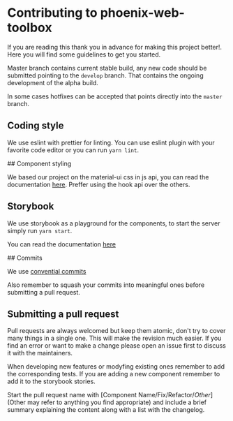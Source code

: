 # Contributing to phoenix-web-toolbox

If you are reading this thank you in advance for making this project better!. Here you will find some guidelines to get you started.

Master branch contains current stable build, any new code should be submitted pointing to the `develop` branch. That contains the ongoing development of the alpha build.

In some cases hotfixes can be accepted that points directly into the `master` branch.

## Coding style

We use eslint with prettier for linting. You can use eslint plugin with your favorite code editor or you can run `yarn lint`.

## Component styling

We based our project on the material-ui css in js api, you can read the documentation [here](https://material-ui.com/styles/basics/). Preffer using the hook api over the others.

## Storybook

We use storybook as a playground for the components, to start the server simply run `yarn start`.

You can read the documentation [here](https://storybook.js.org/docs/basics/introduction/)

## Commits

We use [convential commits](https://www.conventionalcommits.org)

Also remember to squash your commits into meaningful ones before submitting a pull request.

## Submitting a pull request

Pull requests are always welcomed but keep them atomic, don't try to cover many things in a single one. This will make the revision much easier. If you find an error or want to make a change please open an issue first to discuss it with the maintainers.

When developing new features or modyfing existing ones remember to add the corresponding tests. If you are adding a new component remember to add it to the storybook stories.

Start the pull request name with [Component Name/Fix/Refactor/*Other*] (Other may refer to anything you find appropriate) and include a brief summary explaining the content along with a list with the changelog.

